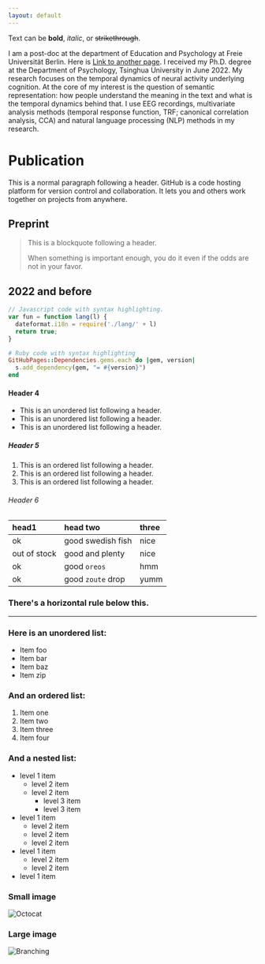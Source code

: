 ```yaml
---
layout: default
---
```


Text can be **bold**, _italic_, or ~~strikethrough~~.

I am a post-doc at the department of Education and Psychology at Freie Universität Berlin. Here is [Link to another page](./https://www.ewi-psy.fu-berlin.de/en/einrichtungen/arbeitsbereiche/neural_dyn_of_vis_cog/team_v2/post_docs/Jiawei-Li/index.html). I received my Ph.D. degree at the Department of Psychology, Tsinghua University in June 2022. My research focuses on the temporal dynamics of neural activity underlying cognition. At the core of my interest is the question of semantic representation: how people understand the meaning in the text and what is the temporal dynamics behind that. I use EEG recordings, multivariate analysis methods (temporal response function, TRF; canonical correlation analysis, CCA) and natural language processing (NLP) methods in my research.


# Publication

This is a normal paragraph following a header. GitHub is a code hosting platform for version control and collaboration. It lets you and others work together on projects from anywhere.

## Preprint

> This is a blockquote following a header.
>
> When something is important enough, you do it even if the odds are not in your favor.

## 2022 and before

```js
// Javascript code with syntax highlighting.
var fun = function lang(l) {
  dateformat.i18n = require('./lang/' + l)
  return true;
}
```

```ruby
# Ruby code with syntax highlighting
GitHubPages::Dependencies.gems.each do |gem, version|
  s.add_dependency(gem, "= #{version}")
end
```

#### Header 4

*   This is an unordered list following a header.
*   This is an unordered list following a header.
*   This is an unordered list following a header.

##### Header 5

1.  This is an ordered list following a header.
2.  This is an ordered list following a header.
3.  This is an ordered list following a header.

###### Header 6

| head1        | head two          | three |
|:-------------|:------------------|:------|
| ok           | good swedish fish | nice  |
| out of stock | good and plenty   | nice  |
| ok           | good `oreos`      | hmm   |
| ok           | good `zoute` drop | yumm  |

### There's a horizontal rule below this.

* * *

### Here is an unordered list:

*   Item foo
*   Item bar
*   Item baz
*   Item zip

### And an ordered list:

1.  Item one
1.  Item two
1.  Item three
1.  Item four

### And a nested list:

- level 1 item
  - level 2 item
  - level 2 item
    - level 3 item
    - level 3 item
- level 1 item
  - level 2 item
  - level 2 item
  - level 2 item
- level 1 item
  - level 2 item
  - level 2 item
- level 1 item

### Small image

![Octocat](https://github.githubassets.com/images/icons/emoji/octocat.png)

### Large image

![Branching](https://guides.github.com/activities/hello-world/branching.png)


